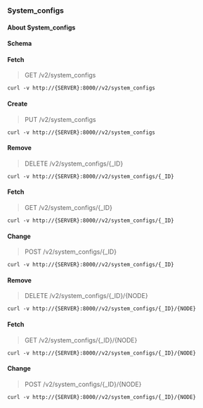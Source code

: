 ### System_configs

#### About System_configs

#### Schema



#### Fetch

> GET /v2/system_configs

```curl
curl -v http://{SERVER}:8000//v2/system_configs
```

#### Create

> PUT /v2/system_configs

```curl
curl -v http://{SERVER}:8000//v2/system_configs
```

#### Remove

> DELETE /v2/system_configs/{_ID}

```curl
curl -v http://{SERVER}:8000//v2/system_configs/{_ID}
```

#### Fetch

> GET /v2/system_configs/{_ID}

```curl
curl -v http://{SERVER}:8000//v2/system_configs/{_ID}
```

#### Change

> POST /v2/system_configs/{_ID}

```curl
curl -v http://{SERVER}:8000//v2/system_configs/{_ID}
```

#### Remove

> DELETE /v2/system_configs/{_ID}/{NODE}

```curl
curl -v http://{SERVER}:8000//v2/system_configs/{_ID}/{NODE}
```

#### Fetch

> GET /v2/system_configs/{_ID}/{NODE}

```curl
curl -v http://{SERVER}:8000//v2/system_configs/{_ID}/{NODE}
```

#### Change

> POST /v2/system_configs/{_ID}/{NODE}

```curl
curl -v http://{SERVER}:8000//v2/system_configs/{_ID}/{NODE}
```

